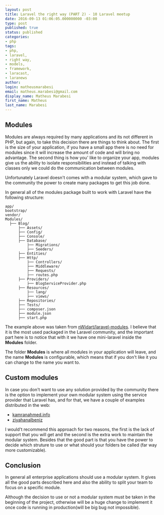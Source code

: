 ```yaml
---
layout: post
title: Laravel the right way (PART 2) - 10 Laravel meetup
date: 2016-09-13 01:06:05.000000000 -03:00
type: post
published: true
status: published
categories:
- php
tags:
- php,
- laravel,
- right way,
- models,
- framework,
- laracast,
- laranews
author:
login: matheusmarabesi
email: matheus.marabesi@gmail.com
display_name: Matheus Marabesi
first_name: Matheus
last_name: Marabesi
---
```


## Modules

Modules are always required by many applications and its not different in PHP, but again, to take this decision
there are things to think about. The first is the size of your application, if you have a small app there is no need
for modules since it will increase the amount of code and will bring no advantage. The second thing is how you' like
to organize your app, modules give us the ability to isolate responsibilities and instead of talking with classes only
we could do the communication between modules.

Unfortunately Laravel doesn't comes with a modular system, which gave to the community the power to create many packages
to get this job done.

In general all of the modules package built to work with Laravel have the following structure:

```
app/
bootstrap/
vendor/
Modules/
  ├── Blog/
      ├── Assets/
      ├── Config/
      ├── Console/
      ├── Database/
          ├── Migrations/
          ├── Seeders/
      ├── Entities/
      ├── Http/
          ├── Controllers/
          ├── Middleware/
          ├── Requests/
          ├── routes.php
      ├── Providers/
          ├── BlogServiceProvider.php
      ├── Resources/
          ├── lang/
          ├── views/
      ├── Repositories/
      ├── Tests/
      ├── composer.json
      ├── module.json
      ├── start.php
```

The example above was taken from [nWidart/laravel-modules](https://github.com/nWidart/laravel-modules). I believe that
it is the most used packaged in the Laravel community, and the important part here is to notice that with it we have
one mini-laravel inside the **Modules** folder.

The folder **Modules** is where all modules in your application will leave, and the name **Modules** is configurable, which
means that if you don't like it you can change to the name you want to.

## Custom modules

In case you don't want to use any solution provided by the community there is the option to implement your own modular
system using the service provider that Laravel has, and for that, we have a couple of examples  distributed in the web:

- [kamranahmed.info](http://kamranahmed.info/blog/2015/12/03/creating-a-modular-application-in-laravel)
- [ziyahanalbeniz](https://ziyahanalbeniz.blogspot.com.br/2015/03/modular-structure-in-laravel-5.html)

I would't recommend this approach for two reasons, the first is the lack of support that you will get and the second
is the extra work to maintain the modular system. Besides that the good part is that you have the power to decide
which struture to use or what should your folders be called (far way more customizable).

## Conclusion

In general all enterprise applications should use a modular system. It gives all the good parts described here and
also the ability to split your team to focus on a specific module.

Although the decision to use or not a modular system must be taken in the beginning of the project, otherwise will
be a huge change to implement it once code is running in production(will be big bug not impossible).
